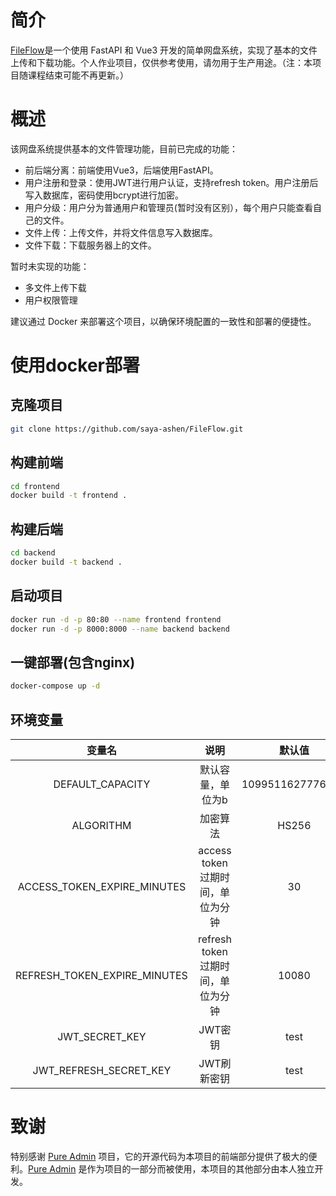 # 简介
[FileFlow](https://github.com/saya-ashen/FileFlow)是一个使用 FastAPI 和 Vue3 开发的简单网盘系统，实现了基本的文件上传和下载功能。个人作业项目，仅供参考使用，请勿用于生产用途。（注：本项目随课程结束可能不再更新。）
# 概述
该网盘系统提供基本的文件管理功能，目前已完成的功能：

* 前后端分离：前端使用Vue3，后端使用FastAPI。  
* 用户注册和登录：使用JWT进行用户认证，支持refresh token。用户注册后写入数据库，密码使用bcrypt进行加密。  
* 用户分级：用户分为普通用户和管理员(暂时没有区别），每个用户只能查看自己的文件。  
* 文件上传：上传文件，并将文件信息写入数据库。  
* 文件下载：下载服务器上的文件。  

暂时未实现的功能：  
* 多文件上传下载  
* 用户权限管理  


建议通过 Docker 来部署这个项目，以确保环境配置的一致性和部署的便捷性。
# 使用docker部署
## 克隆项目
```bash
git clone https://github.com/saya-ashen/FileFlow.git
```
## 构建前端
```bash
cd frontend
docker build -t frontend .
```
## 构建后端
```bash
cd backend
docker build -t backend .
```
## 启动项目
```bash
docker run -d -p 80:80 --name frontend frontend
docker run -d -p 8000:8000 --name backend backend
```
## 一键部署(包含nginx)
```bash
docker-compose up -d
```
## 环境变量
| 变量名 | 说明 | 默认值 |
| :----: | :----: | :----: |
|DEFAULT_CAPACITY|默认容量，单位为b|1099511627776(1T)|
|ALGORITHM|加密算法|HS256|
|ACCESS_TOKEN_EXPIRE_MINUTES|access token过期时间，单位为分钟|30|
|REFRESH_TOKEN_EXPIRE_MINUTES|refresh token过期时间，单位为分钟|10080|
|JWT_SECRET_KEY|JWT密钥|test|
|JWT_REFRESH_SECRET_KEY|JWT刷新密钥|test|

# 致谢
特别感谢 [Pure Admin](https://github.com/pure-admin/vue-pure-admin) 项目，它的开源代码为本项目的前端部分提供了极大的便利。[Pure Admin](https://github.com/pure-admin/vue-pure-admin) 是作为项目的一部分而被使用，本项目的其他部分由本人独立开发。